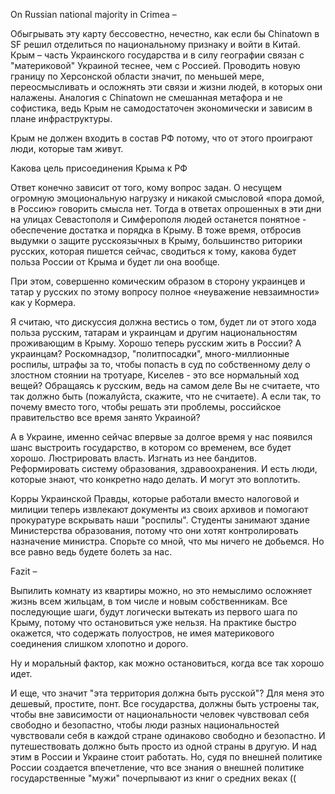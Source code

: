 On Russian national majority in Crimea – 

Обыгрывать эту карту бессовестно, нечестно, как если бы Chinatown в SF решил отделиться по национальному признаку и войти в Китай. Крым –  часть Украинского государства и в силу географии связан с "материковой" Украиной теснее, чем с Россией. Проводить новую границу по Херсонской области значит, по меньшей мере, переосмысливать и осложнять эти связи и жизни людей, в которых они налажены. Аналогия с Chinatown не смешанная метафора и не софистика, ведь Крым не самодостаточен экономически и зависим в плане инфраструктуры. 

Крым не должен входить в состав РФ потому, что от этого проиграют люди, которые там живут.

Какова цель присоединения Крыма к РФ

Ответ конечно зависит от того, кому вопрос задан. О несущем огромную эмоциональную нагрузку и никакой смысловой «пора домой, в Россию» говорить смысла нет. Тогда в ответах опрошенных в эти дни на улицах Севастополя и Симферополя людей останется понятное - обеспечение достатка и порядка в Крыму. В тоже время, отбросив выдумки о защите русскоязычных в Крыму, большинство риторики русских, которая пишется сейчас, сводиться к тому, какова будет польза России от Крыма и будет ли она вообще. 

При этом, совершенно комическим образом в сторону украинцев и татар у русских по этому вопросу полное «неуважение невзаимности» как у Кормера.

Я считаю, что дискуссия должна вестись о том, будет ли от этого хода польза русским, татарам и украинцам и другим национальностям проживающим в Крыму. Хорошо теперь русским жить в России? А украинцам? Роскомнадзор, "политпосадки", много-миллионные роспилы, штрафы за то, чтобы попасть в суд по собственному делу о злостном стоянии на тротуаре, Киселев - это все нормальный ход вещей? Обращаясь к русским, ведь на самом деле Вы не считаете, что так должно быть (пожалуйста, скажите, что не считаете). А если так, то почему вместо того, чтобы решать эти проблемы, российское правительство все время занято Украиной?

А в Украине, именно сейчас впервые за долгое время у нас появился шанс выстроить государство, в котором со временем, все будет хорошо. Люстрировать власть. Изгнать из нее бандитов. Реформировать систему образования, здравоохранения. И есть люди, которые знают, что конкретно надо делать. И могут это воплотить. 

Корры Украинской Правды, которые работали вместо налоговой и милиции теперь извлекают документы из своих архивов и помогают прокуратуре вскрывать наши "роспилы". Студенты занимают здание Министерства образования, потому что они хотят контролировать назначение министра. Спорьте со мной, что мы ничего не добьемся. Но все равно ведь будете болеть за нас.

Fazit – 

Выпилить комнату из квартиры можно, но это немыслимо осложняет жизнь всем жильцам, в том числе и новым собственникам. Все последующие шаги, будут логически вытекать из первого шага по Крыму, потому что остановиться уже нельзя. На практике быстро окажется, что содержать полуостров, не имея материкового соединения слишком хлопотно и дорого.

Ну и моральный фактор, как можно остановиться, когда все так хорошо идет.

И еще, что значит "эта территория должна быть русской"? Для меня это дешевый, простите, понт. Все государства, должны быть устроены так, чтобы вне зависимости от национальности человек чувствовал себя свободно и безопастно, чтобы люди разных национальностей чувствовали себя в каждой стране одинаково свободно и безопастно. И путешествовать должно быть просто из одной страны в другую. И над этим в России и Украине стоит работать. Но, судя по внешней политике России создается впечетление, что все знания о внешней политике государственные "мужи" почерпывают из книг о средних веках ((

